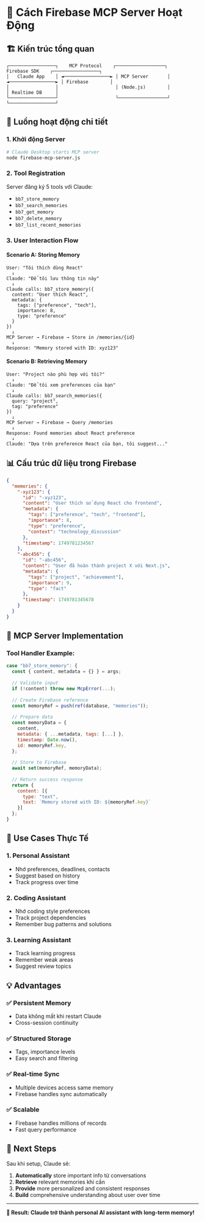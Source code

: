 # 🔄 Cách Firebase MCP Server Hoạt Động

## 🏗️ Kiến trúc tổng quan

```
┌─────────────────┐    MCP Protocol    ┌──────────────────┐    Firebase SDK    ┌─────────────────┐
│   Claude App    │ ◄─────────────────► │ MCP Server       │ ◄─────────────────► │ Firebase        │
│                 │                     │ (Node.js)        │                     │ Realtime DB     │
└─────────────────┘                     └──────────────────┘                     └─────────────────┘
```

## 🎯 Luồng hoạt động chi tiết

### 1. **Khởi động Server**
```bash
# Claude Desktop starts MCP server
node firebase-mcp-server.js
```

### 2. **Tool Registration**
Server đăng ký 5 tools với Claude:
- `bb7_store_memory`
- `bb7_search_memories` 
- `bb7_get_memory`
- `bb7_delete_memory`
- `bb7_list_recent_memories`

### 3. **User Interaction Flow**

#### Scenario A: Storing Memory
```
User: "Tôi thích dùng React"
  ↓
Claude: "Để tôi lưu thông tin này"
  ↓
Claude calls: bb7_store_memory({
  content: "User thích React",
  metadata: {
    tags: ["preference", "tech"],
    importance: 8,
    type: "preference"
  }
})
  ↓
MCP Server → Firebase → Store in /memories/{id}
  ↓
Response: "Memory stored with ID: xyz123"
```

#### Scenario B: Retrieving Memory
```
User: "Project nào phù hợp với tôi?"
  ↓
Claude: "Để tôi xem preferences của bạn"
  ↓
Claude calls: bb7_search_memories({
  query: "project",
  tag: "preference"
})
  ↓
MCP Server → Firebase → Query /memories
  ↓
Response: Found memories about React preference
  ↓
Claude: "Dựa trên preference React của bạn, tôi suggest..."
```

## 📊 Cấu trúc dữ liệu trong Firebase

```json
{
  "memories": {
    "-xyz123": {
      "id": "-xyz123",
      "content": "User thích sử dụng React cho frontend",
      "metadata": {
        "tags": ["preference", "tech", "frontend"],
        "importance": 8,
        "type": "preference",
        "context": "technology_discussion"
      },
      "timestamp": 1749781234567
    },
    "-abc456": {
      "id": "-abc456", 
      "content": "User đã hoàn thành project X với Next.js",
      "metadata": {
        "tags": ["project", "achievement"],
        "importance": 9,
        "type": "fact"
      },
      "timestamp": 1749781345678
    }
  }
}
```

## 🔧 MCP Server Implementation

### Tool Handler Example:
```javascript
case "bb7_store_memory": {
  const { content, metadata = {} } = args;
  
  // Validate input
  if (!content) throw new McpError(...);
  
  // Create Firebase reference
  const memoryRef = push(ref(database, "memories"));
  
  // Prepare data
  const memoryData = {
    content,
    metadata: { ...metadata, tags: [...] },
    timestamp: Date.now(),
    id: memoryRef.key,
  };
  
  // Store to Firebase
  await set(memoryRef, memoryData);
  
  // Return success response
  return {
    content: [{
      type: "text",
      text: `Memory stored with ID: ${memoryRef.key}`
    }]
  };
}
```

## 🎯 Use Cases Thực Tế

### 1. **Personal Assistant**
- Nhớ preferences, deadlines, contacts
- Suggest based on history
- Track progress over time

### 2. **Coding Assistant** 
- Nhớ coding style preferences
- Track project dependencies
- Remember bug patterns and solutions

### 3. **Learning Assistant**
- Track learning progress
- Remember weak areas  
- Suggest review topics

## 💡 Advantages

### ✅ **Persistent Memory**
- Data không mất khi restart Claude
- Cross-session continuity

### ✅ **Structured Storage**
- Tags, importance levels
- Easy search and filtering

### ✅ **Real-time Sync**
- Multiple devices access same memory
- Firebase handles sync automatically

### ✅ **Scalable**
- Firebase handles millions of records
- Fast query performance

## 🚀 Next Steps

Sau khi setup, Claude sẽ:
1. **Automatically** store important info từ conversations
2. **Retrieve** relevant memories khi cần
3. **Provide** more personalized and consistent responses
4. **Build** comprehensive understanding about user over time

---

**🎉 Result: Claude trở thành personal AI assistant with long-term memory!**
